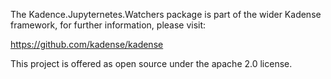The Kadence.Jupyternetes.Watchers package is part of the wider Kadense framework, for further information, please visit:

https://github.com/kadense/kadense

This project is offered as open source under the apache 2.0 license.